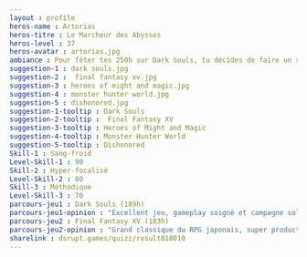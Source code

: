 ```yaml
---
layout : profile
heros-name : Artorias
heros-titre : Le Marcheur des Abysses
heros-level : 37
heros-avatar : artorias.jpg
ambiance : Pour fêter tes 250h sur Dark Souls, tu décides de faire un speedrun tout-nu avec l'épée en bois du début.
suggestion-1 : dark souls.jpg
suggestion-2 :  final fantasy xv.jpg
suggestion-3 : heroes of might and magic.jpg
suggestion-4 : monster hunter world.jpg
suggestion-5 : dishonored.jpg
suggestion-1-tooltip : Dark Souls
suggestion-2-tooltip :  Final Fantasy XV
suggestion-3-tooltip : Heroes of Might and Magic
suggestion-4-tooltip : Monster Hunter World
suggestion-5-tooltip : Dishonored
Skill-1 : Sang-froid
Level-Skill-1 : 90
Skill-2 : Hyper-focalisé
Level-Skill-2 : 80
Skill-3 : Méthodique
Level-Skill-3 : 70
parcours-jeu1 : Dark Souls (189h)
parcours-jeu1-opinion : "Excellent jeu, gameplay soigné et campagne solo de qualité. De quoi passer de longues soirées d'hiver en bonne compagnie…même si le dénouement m'a laissé un peu sur ma faim. J'ai débloqué tous les trophées."
parcours-jeu2 : Final Fantasy XV (183h)
parcours-jeu2-opinion : "Grand classique du RPG japonais, super production comme on en fait peu. Jeu très long avec un endgame très développé. J'ai aussi vu le film d'animation qui permet de mieux comprendre l'histoire"
sharelink : dsrupt.games/quizz/result010010
---
```

